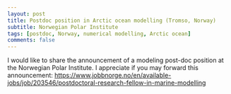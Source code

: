 ```yaml
---
layout: post
title: Postdoc position in Arctic ocean modelling (Tromso, Norway)
subtitle: Norwegian Polar Institute
tags: [postdoc, Norway, numerical modelling, Arctic ocean]
comments: false
---
```

I would like to share the announcement of a modeling post-doc position at the Norwegian Polar Institute. I appreciate if you may forward this announcement: https://www.jobbnorge.no/en/available-jobs/job/203546/postdoctoral-research-fellow-in-marine-modelling
